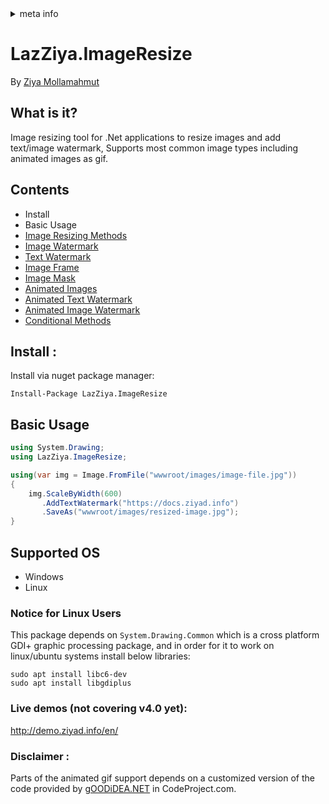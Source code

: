 <!-- meta tags details, will be assigned to meta tags inside header by js -->
<div id="meta-info">
<details><summary>meta info</summary>

> * Title: <i id="md-title">LazZiya.ImageResize</i>
> * Keywords: <i id="md-keywords">asp.net-core, image, resize, crop, scale, text watermark, animated, gif</i>
> * Description: <i id="md-description">Image resizing tool for .Net applications to resize images and add text/image watermark, Supports most common image types including animated gif.</i>
> * Author: <i id="md-author">Ziya Mollamahmut</i>
> * Date: <i id="md-date">10-Feb-2021</i>
> * Image: <i id="md-image">https://github.com/LazZiya/Docs/raw/master/LazZiya.ImageResize/v4.0/images/lazziya-imageresize-logo.png</i>
> * Image-alt: <i id="md-image-alt">LazZiya.ImageResize Logo</i>
> * Version: <i id="md-version">v4.0</i>

</details>
</div>

# LazZiya.ImageResize

By [Ziya Mollamahmut](https://github.com/LazZiya)

## What is it?
Image resizing tool for .Net applications to resize images and add text/image watermark, Supports most common image types including animated images as gif.

## Contents
- Install
- Basic Usage
- [Image Resizing Methods][2]
- [Image Watermark][3]
- [Text Watermark][4]
- [Image Frame][9]
- [Image Mask][10]
- [Animated Images][5]
- [Animated Text Watermark][6]
- [Animated Image Watermark][7]
- [Conditional Methods][8]

## Install :

Install via nuget package manager:
````
Install-Package LazZiya.ImageResize
````

## Basic Usage
````csharp
using System.Drawing;
using LazZiya.ImageResize;

using(var img = Image.FromFile("wwwroot/images/image-file.jpg"))
{
    img.ScaleByWidth(600)
       .AddTextWatermark("https://docs.ziyad.info")
       .SaveAs("wwwroot/images/resized-image.jpg");
}
````

## Supported OS
- Windows
- Linux

### Notice for Linux Users
This package depends on `System.Drawing.Common` which is a cross platform GDI+ graphic processing package, and in order for it to work on linux/ubuntu systems install below libraries:

````
sudo apt install libc6-dev 
sudo apt install libgdiplus
````

### Live demos (not covering v4.0 yet):
http://demo.ziyad.info/en/

### Disclaimer :
Parts of the animated gif support depends on a customized version of the code provided by [gOODiDEA.NET](https://www.codeproject.com/Articles/11505/NGif-Animated-GIF-Encoder-for-NET) in CodeProject.com.


[2]:image-resizing-methods.md
[3]:image-watermark.md
[4]:text-watermark.md
[5]:animated-image.md
[6]:animated-text-watermark.md
[7]:animated-image-watermark.md
[8]:conditional-methods.md
[9]:image-frame.md
[10]:image-mask.md